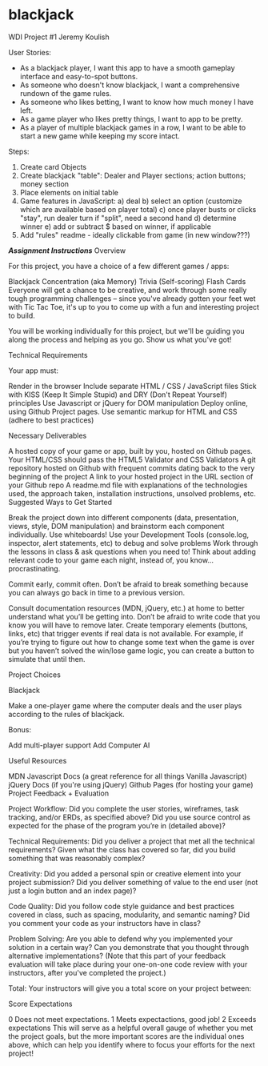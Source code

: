 # blackjack
WDI Project #1
Jeremy Koulish

User Stories:
 - As a blackjack player, I want this app to have a smooth gameplay interface and easy-to-spot buttons.
 -  As someone who doesn't know blackjack, I want a comprehensive rundown of the game rules.
 - As someone who likes betting, I want to know how much money I have left.
 - As a game player who likes pretty things, I want to app to be pretty.
 - As a player of multiple blackjack games in a row, I want to be able to start a new game while keeping my score intact.



Steps:
1) Create card Objects
2) Create blackjack "table":
  Dealer and Player sections; action buttons; money section
3) Place elements on initial table
4) Game features in JavaScript:
  a) deal
  b) select an option (customize which are available based on player total)
  c) once player busts or clicks "stay", run dealer turn
      if "split", need a second hand
  d) determine winner
  e) add or subtract $ based on winner, if applicable
5) Add "rules" readme - ideally clickable from game (in new window???)




***Assignment Instructions***
Overview

For this project, you have a choice of a few different games / apps:

Blackjack
Concentration (aka Memory)
Trivia (Self-scoring)
Flash Cards
Everyone will get a chance to be creative, and work through some really tough programming challenges – since you've already gotten your feet wet with Tic Tac Toe, it's up to you to come up with a fun and interesting project to build.

You will be working individually for this project, but we'll be guiding you along the process and helping as you go. Show us what you've got!

Technical Requirements

Your app must:

Render in the browser
Include separate HTML / CSS / JavaScript files
Stick with KISS (Keep It Simple Stupid) and DRY (Don't Repeat Yourself) principles
Use Javascript or jQuery for DOM manipulation
Deploy online, using Github Project pages.
Use semantic markup for HTML and CSS (adhere to best practices)

Necessary Deliverables

A hosted copy of your game or app, built by you, hosted on Github pages.
Your HTML/CSS should pass the HTML5 Validator and CSS Validators
A git repository hosted on Github with frequent commits dating back to the very beginning of the project
A link to your hosted project in the URL section of your Github repo
A readme.md file with explanations of the technologies used, the approach taken, installation instructions, unsolved problems, etc.
Suggested Ways to Get Started

Break the project down into different components (data, presentation, views, style, DOM manipulation) and brainstorm each component individually. Use whiteboards!
Use your Development Tools (console.log, inspector, alert statements, etc) to debug and solve problems
Work through the lessons in class & ask questions when you need to! Think about adding relevant code to your game each night, instead of, you know... procrastinating.

Commit early, commit often. Don’t be afraid to break something because you can always go back in time to a previous version.

Consult documentation resources (MDN, jQuery, etc.) at home to better understand what you’ll be getting into.
Don’t be afraid to write code that you know you will have to remove later. Create temporary elements (buttons, links, etc) that trigger events if real data is not available. For example, if you’re trying to figure out how to change some text when the game is over but you haven’t solved the win/lose game logic, you can create a button to simulate that until then.

Project Choices

Blackjack

Make a one-player game where the computer deals and the user plays according to the rules of blackjack.

Bonus:

Add multi-player support
Add Computer AI

Useful Resources

MDN Javascript Docs (a great reference for all things Vanilla Javascript)
jQuery Docs (if you're using jQuery)
Github Pages (for hosting your game)
Project Feedback + Evaluation

Project Workflow: Did you complete the user stories, wireframes, task tracking, and/or ERDs, as specified above? Did you use source control as expected for the phase of the program you’re in (detailed above)?

Technical Requirements: Did you deliver a project that met all the technical requirements? Given what the class has covered so far, did you build something that was reasonably complex?

Creativity: Did you added a personal spin or creative element into your project submission? Did you deliver something of value to the end user (not just a login button and an index page)?

Code Quality: Did you follow code style guidance and best practices covered in class, such as spacing, modularity, and semantic naming? Did you comment your code as your instructors have in class?

Problem Solving: Are you able to defend why you implemented your solution in a certain way? Can you demonstrate that you thought through alternative implementations? (Note that this part of your feedback evaluation will take place during your one-on-one code review with your instructors, after you've completed the project.)

Total: Your instructors will give you a total score on your project between:

Score	Expectations

0	Does not meet expectations.
1	Meets expectactions, good job!
2	Exceeds expectations
This will serve as a helpful overall gauge of whether you met the project goals, but the more important scores are the individual ones above, which can help you identify where to focus your efforts for the next project!
